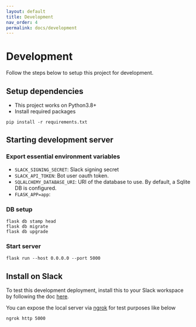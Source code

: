 ```yaml
---
layout: default
title: Development
nav_order: 4
permalink: docs/development
---
```


# Development

Follow the steps below to setup this project for development.

## Setup dependencies

- This project works on Python3.8+
- Install required packages
```
pip install -r requirements.txt
```

## Starting development server

### Export essential environment variables

- `SLACK_SIGNING_SECRET`: Slack signing secret
- `SLACK_API_TOKEN`: Bot user oauth token.
- `SQLALCHEMY_DATABASE_URI`: URI of the database to use. By default, a Sqlite DB is configured.
- `FLASK_APP=app`:

### DB setup

```
flask db stamp head
flask db migrate
flask db upgrade
```

### Start server

```
flask run --host 0.0.0.0 --port 5000
```

## Install on Slack

To test this development deployment, install this to your Slack workspace by
following the doc [here](./Installation).

You can expose the local server via [ngrok](https://ngrok.com/) for test purposes like below
```
ngrok http 5000
```


